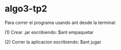 # algo3-tp2

Para correr el programa usando ant desde la terminal:

(1) Crear .jar escribiendo: $ant empaquetar

(2) Correr la aplicacion escribiendo: $ant jugar
